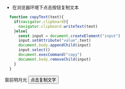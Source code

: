 - 在浏览器环境下点击按钮复制文本
```js
  function copyText(text){
    if(navigator.clipboard){
      navigator.clipboard.writeText(text)
    }else{
      const input = document.createElement("input")
      input.setAttribute("value",text)
      document.body.appendChild(input)
      input.select()
      document.execCommand("copy")
      document.body.removeChild(input)
    }
  }
```

<script setup>
import {ElMessage} from "element-plus";
function copyText(text){
    if(navigator.clipboard){
      navigator.clipboard.writeText(text)
    }else{
      const input = document.createElement("input");
      input.setAttribute("value",text);
      document.body.appendChild(input);
      input.select();
      document.execCommand("copy");
      document.body.removeChild(input)
    }
  }
const handleClick=()=>{
  copyText("床前明月光");
  ElMessage.success("复制成功")
  console.log(ElMessage.success)
}
</script>

<div class="container">
  <span>窗前明月光</span>
  <button :class="$style.btn" @click="handleClick">点击复制文字</button>
</div>

<style module>
.btn{
  background-color:#7eacf9;
  color:#fff;  
  margin:0 0 0 20px;  
  padding:3px 10px;
  border-radius: 4px;  
}
</style>